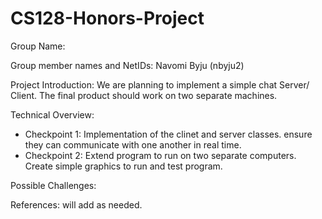 # CS128-Honors-Project
Group Name: 

Group member names and NetIDs: Navomi Byju (nbyju2)

Project Introduction: We are planning to implement a simple chat Server/ Client. The final product should work on two separate machines.

Technical Overview:
- Checkpoint 1: Implementation of the clinet and server classes. ensure they can communicate with one another in real time. 
- Checkpoint 2: Extend program to run on two separate computers. Create simple graphics to run and test program.

Possible Challenges:

References: will add as needed.
